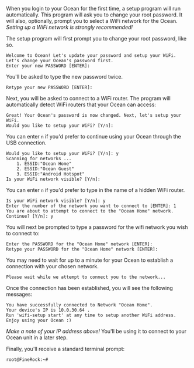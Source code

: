 When you login to your Ocean for the first time, a setup program will run automatically.  This program will ask you to change your root password.  It will also, optionally, prompt you to select a WiFi network for the Ocean.  *Setting up a WiFi network is strongly recommended!*

The setup program will first prompt you to change your root password, like so.

    Welcome to Ocean! Let's update your password and setup your WiFi.
    Let's change your Ocean's password first.
    Enter your new PASSWORD [ENTER]:

You'll be asked to type the new password twice.

    Retype your new PASSWORD [ENTER]:

Next, you will be asked to connect to a WiFi router.  The program will automatically detect WiFi routers that your Ocean can access:

    Great! Your Ocean's password is now changed. Next, let's setup your WiFi.
    Would you like to setup your WiFi? [Y/n]:

You can enter `n` if you'd prefer to continue using your Ocean through the USB connection.

    Would you like to setup your WiFi? [Y/n]: y
    Scanning for networks ...                    
        1. ESSID:"Ocean Home"
        2. ESSID:"Ocean Guest"
        3. ESSID:"Android Hotspot"
    Is your WiFi network visible? [Y/n]:

You can enter `n` if you'd prefer to type in the name of a hidden WiFi router.

    Is your WiFi network visible? [Y/n]: y
    Enter the number of the network you want to connect to [ENTER]: 1
    You are about to attempt to connect to the "Ocean Home" network. Continue? [Y/n]: y

You will next be prompted to type a password for the wifi network you wish to connect to:

    Enter the PASSWORD for the "Ocean Home" network [ENTER]:
    Retype your PASSWORD for the "Ocean Home" network [ENTER]:

You may need to wait for up to a minute for your Ocean to establish a connection with your chosen network.

    Please wait while we attempt to connect you to the network...

Once the connection has been established, you will see the following messages:

    You have successfully connected to Network "Ocean Home".
    Your device's IP is 10.0.30.64 .
    Run 'wifi-setup start' at any time to setup another WiFi address.
    Enjoy using your Ocean :)

_Make a note of your IP address above!_  You'll be using it to connect to your Ocean unit in a later step.

Finally, you'll receive a standard terminal prompt:

    root@FineRock:~#
